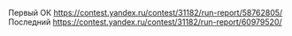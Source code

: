 Первый ОК https://contest.yandex.ru/contest/31182/run-report/58762805/
Последний https://contest.yandex.ru/contest/31182/run-report/60979520/
